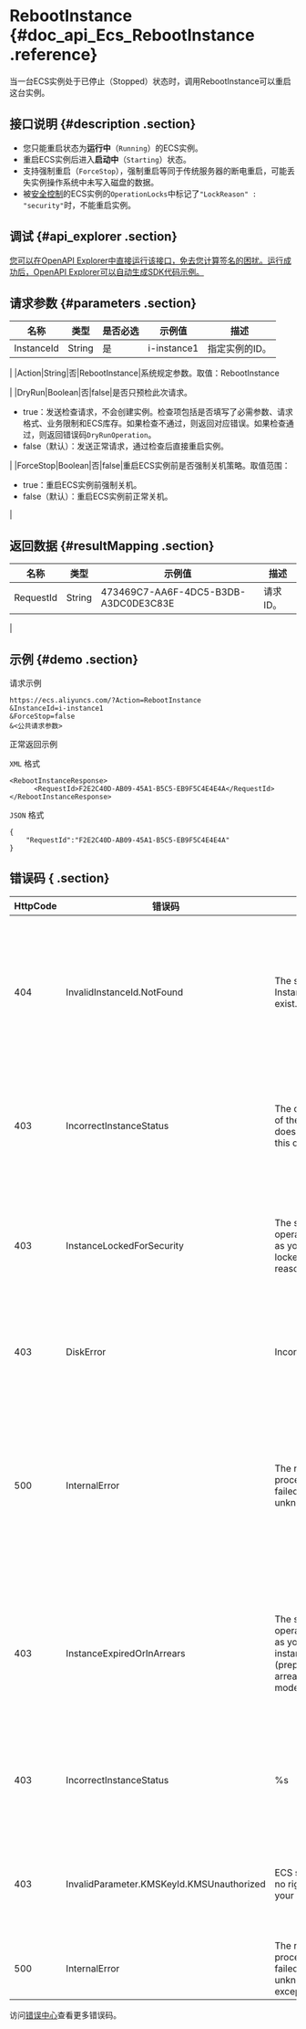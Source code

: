 # RebootInstance {#doc_api_Ecs_RebootInstance .reference}

当一台ECS实例处于已停止（Stopped）状态时，调用RebootInstance可以重启这台实例。

## 接口说明 {#description .section}

-   您只能重启状态为**运行中**（`Running`）的ECS实例。
-   重启ECS实例后进入**启动中**（`Starting`）状态。
-   支持强制重启（`ForceStop`），强制重启等同于传统服务器的断电重启，可能丢失实例操作系统中未写入磁盘的数据。
-   被[安全控制](~~25695~~)的ECS实例的`OperationLocks`中标记了`"LockReason" : "security"`时，不能重启实例。

## 调试 {#api_explorer .section}

[您可以在OpenAPI Explorer中直接运行该接口，免去您计算签名的困扰。运行成功后，OpenAPI Explorer可以自动生成SDK代码示例。](https://api.aliyun.com/#product=Ecs&api=RebootInstance&type=RPC&version=2014-05-26)

## 请求参数 {#parameters .section}

|名称|类型|是否必选|示例值|描述|
|--|--|----|---|--|
|InstanceId|String|是|i-instance1|指定实例的ID。

 |
|Action|String|否|RebootInstance|系统规定参数。取值：RebootInstance

 |
|DryRun|Boolean|否|false|是否只预检此次请求。

 -   true：发送检查请求，不会创建实例。检查项包括是否填写了必需参数、请求格式、业务限制和ECS库存。如果检查不通过，则返回对应错误。如果检查通过，则返回错误码`DryRunOperation`。
-   false（默认）：发送正常请求，通过检查后直接重启实例。

 |
|ForceStop|Boolean|否|false|重启ECS实例前是否强制关机策略。取值范围：

 -   true：重启ECS实例前强制关机。
-   false（默认）：重启ECS实例前正常关机。

 |

## 返回数据 {#resultMapping .section}

|名称|类型|示例值|描述|
|--|--|---|--|
|RequestId|String|473469C7-AA6F-4DC5-B3DB-A3DC0DE3C83E|请求ID。

 |

## 示例 {#demo .section}

请求示例

``` {#request_demo}
https://ecs.aliyuncs.com/?Action=RebootInstance
&InstanceId=i-instance1
&ForceStop=false
&<公共请求参数>
```

正常返回示例

`XML` 格式

``` {#xml_return_success_demo}
<RebootInstanceResponse>
      <RequestId>F2E2C40D-AB09-45A1-B5C5-EB9F5C4E4E4A</RequestId>
</RebootInstanceResponse>
```

`JSON` 格式

``` {#json_return_success_demo}
{
	"RequestId":"F2E2C40D-AB09-45A1-B5C5-EB9F5C4E4E4A"
}
```

## 错误码 { .section}

|HttpCode|错误码|错误信息|描述|
|--------|---|----|--|
|404|InvalidInstanceId.NotFound|The specified InstanceId does not exist.|指定的实例不存在，请您检查实例ID是否正确。|
|403|IncorrectInstanceStatus|The current status of the resource does not support this operation.|该资源目前的状态不支持此操作。|
|403|InstanceLockedForSecurity|The specified operation is denied as your instance is locked for security reasons.|实例被安全锁定，指定的操作无法完成。|
|403|DiskError|IncorrectDiskStatus.|指定的磁盘状态不合法。|
|500|InternalError|The request processing has failed due to some unknown error.|内部错误，请重试。如果多次尝试失败，请提交工单。|
|403|InstanceExpiredOrInArrears|The specified operation is denied as your prepay instance is expired \(prepay mode\) or in arrears \(afterpay mode\).|包年包月实例已过期，请您续费后再进行操作。|
|403|IncorrectInstanceStatus|%s|实例当前的状态不支持该操作。|
|403|InvalidParameter.KMSKeyId.KMSUnauthorized|ECS service have no right to access your KMS.|ECS未被授权访问您的KMS资源。|
|500|InternalError|The request processing has failed due to some unknown error, exception or failure.|发生未知错误。|

访问[错误中心](https://error-center.aliyun.com/status/product/Ecs)查看更多错误码。

